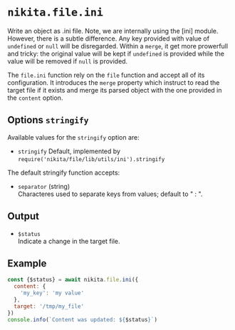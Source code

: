 
# `nikita.file.ini`

Write an object as .ini file. Note, we are internally using the [ini] module.
However, there is a subtle difference. Any key provided with value of 
`undefined` or `null` will be disregarded. Within a `merge`, it get more
prowerfull and tricky: the original value will be kept if `undefined` is
provided while the value will be removed if `null` is provided.

The `file.ini` function rely on the `file` function and accept all of its
configuration. It introduces the `merge` property which instruct to read the
target file if it exists and merge its parsed object with the one
provided in the `content` option.

## Options `stringify`   

Available values for the `stringify` option are:

* `stringify`
  Default, implemented by `require('nikita/file/lib/utils/ini').stringify`

The default stringify function accepts:

* `separator` (string)   
  Characteres used to separate keys from values; default to " : ".

## Output

* `$status`   
  Indicate a change in the target file.

## Example

```js
const {$status} = await nikita.file.ini({
  content: {
    'my_key': 'my value'
  },
  target: '/tmp/my_file'
})
console.info(`Content was updated: ${$status}`)
```
